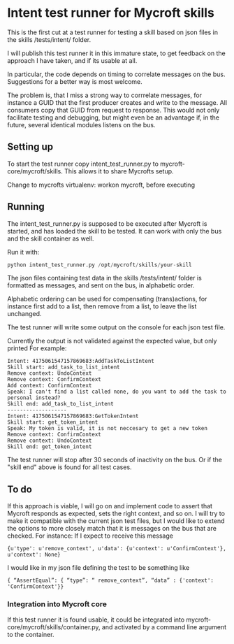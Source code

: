 # Intent test runner for Mycroft skills

This is the first cut at a test runner for testing a skill based on json files in the skills /tests/intent/ folder. 

I will publish this test runner it in this immature state, to get feedback on the approach I have taken, and if its usable at all.

In particular, the code depends on timing to correlate messages on the bus. Suggestions for a better way is most welcome.

The problem is, that I miss a strong way to corrrelate messages, for instance a GUID that the first producer creates and write to the message. All consumers copy that GUID from request to response. This would not only facilitate testing and debugging, but might even be an advantage if, in the future, several identical modules listens on the bus.



## Setting up
To start the test runner copy intent_test_runner.py to mycroft-core/mycroft/skills. This allows it to share Mycrofts setup.

Change to mycrofts virtualenv: workon mycroft, before executing



## Running 
The intent_test_runner.py is supposed to be executed after Mycroft is started, and has loaded the skill to be tested. It can work with only the bus and the skill container as well. 

Run it with: 
```python
python intent_test_runner.py /opt/mycroft/skills/your-skill
```

The json files containing test data in the skills /tests/intent/ 
folder is formatted as messages, and sent on the bus, in alphabetic order. 

Alphabetic ordering can be used for compensating (trans)actions, for instance first add to a list, then remove from a list, to leave the list unchanged.

The test runner will write some output on the console for each json test file.

Currently the output is not validated against the expected value, but only printed
For example:
```
Intent: 4175061547157869683:AddTaskToListIntent
Skill start: add_task_to_list_intent
Remove context: UndoContext
Remove context: ConfirmContext
Add context: ConfirmContext
Speak: I can't find a list called none, do you want to add the task to personal instead?
Skill end: add_task_to_list_intent
-------------------
Intent: 4175061547157869683:GetTokenIntent
Skill start: get_token_intent
Speak: My token is valid, it is not neccesary to get a new token
Remove context: ConfirmContext
Remove context: UndoContext
Skill end: get_token_intent
```

The test runner will stop after 30 seconds of inactivity on the bus. Or if the "skill end" above is found for all test cases.

## To do
If this approach is viable, I will go on and implement code to assert that Mycroft responds as expected, sets the right context, and so on.
I will try to make it compatible with the current json test files, but I would like to extend the options to more closely match that it is messages on the bus that are checked.
For instance: 
If I expect to receive this message 
```
{u'type': u'remove_context', u'data': {u'context': u'ConfirmContext'}, u'context': None}
```
I would like in my json file defining the test to be something like
```
{ “AssertEqual”: { “type”: “ remove_context”, “data” : {'context': 'ConfirmContext'}}
```


### Integration into Mycroft core
If this test runner it is found usable, it could be integrated 
into mycroft-core/mycroft/skills/container.py, and activated 
by a command line argument to the container.
 

